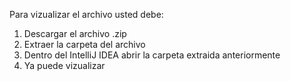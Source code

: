 Para vizualizar el archivo usted debe:
1. Descargar el archivo .zip
2. Extraer la carpeta del archivo
3. Dentro del IntelliJ IDEA abrir la carpeta extraida anteriormente
4. Ya puede vizualizar
